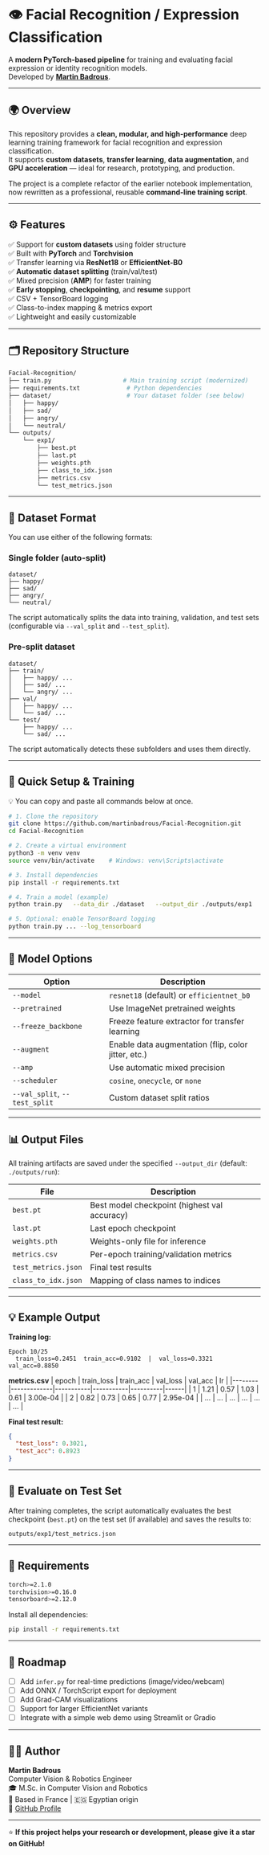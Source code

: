 # 👁️ Facial Recognition / Expression Classification

A **modern PyTorch-based pipeline** for training and evaluating facial expression or identity recognition models.  
Developed by **[Martin Badrous](https://github.com/martinbadrous)**.

---

## 🌍 Overview

This repository provides a **clean, modular, and high-performance** deep learning training framework for facial recognition and expression classification.  
It supports **custom datasets**, **transfer learning**, **data augmentation**, and **GPU acceleration** — ideal for research, prototyping, and production.

The project is a complete refactor of the earlier notebook implementation, now rewritten as a professional, reusable **command-line training script**.

---

## ⚙️ Features

✅ Support for **custom datasets** using folder structure  
✅ Built with **PyTorch** and **Torchvision**  
✅ Transfer learning via **ResNet18** or **EfficientNet-B0**  
✅ **Automatic dataset splitting** (train/val/test)  
✅ Mixed precision (**AMP**) for faster training  
✅ **Early stopping**, **checkpointing**, and **resume** support  
✅ CSV + TensorBoard logging  
✅ Class-to-index mapping & metrics export  
✅ Lightweight and easily customizable  

---

## 🗂️ Repository Structure

```bash
Facial-Recognition/
├── train.py                    # Main training script (modernized)
├── requirements.txt             # Python dependencies
├── dataset/                     # Your dataset folder (see below)
│   ├── happy/
│   ├── sad/
│   ├── angry/
│   └── neutral/
└── outputs/
    └── exp1/
        ├── best.pt
        ├── last.pt
        ├── weights.pth
        ├── class_to_idx.json
        ├── metrics.csv
        └── test_metrics.json
```

---

## 🧠 Dataset Format

You can use either of the following formats:

### **Single folder (auto-split)**
```
dataset/
├── happy/
├── sad/
├── angry/
└── neutral/
```

The script automatically splits the data into training, validation, and test sets (configurable via `--val_split` and `--test_split`).

### **Pre-split dataset**
```
dataset/
├── train/
│   ├── happy/ ...
│   ├── sad/ ...
│   └── angry/ ...
├── val/
│   ├── happy/ ...
│   └── sad/ ...
└── test/
    ├── happy/ ...
    └── sad/ ...
```
The script automatically detects these subfolders and uses them directly.

---

## 🚀 Quick Setup & Training

💡 You can copy and paste all commands below at once.

```bash
# 1. Clone the repository
git clone https://github.com/martinbadrous/Facial-Recognition.git
cd Facial-Recognition

# 2. Create a virtual environment
python3 -m venv venv
source venv/bin/activate    # Windows: venv\Scripts\activate

# 3. Install dependencies
pip install -r requirements.txt

# 4. Train a model (example)
python train.py   --data_dir ./dataset   --output_dir ./outputs/exp1   --epochs 25 --batch_size 64 --img_size 224   --model resnet18 --pretrained --augment   --val_split 0.15 --test_split 0.10   --amp

# 5. Optional: enable TensorBoard logging
python train.py ... --log_tensorboard
```

---

## 🧩 Model Options

| Option | Description |
|--------|--------------|
| `--model` | `resnet18` (default) or `efficientnet_b0` |
| `--pretrained` | Use ImageNet pretrained weights |
| `--freeze_backbone` | Freeze feature extractor for transfer learning |
| `--augment` | Enable data augmentation (flip, color jitter, etc.) |
| `--amp` | Use automatic mixed precision |
| `--scheduler` | `cosine`, `onecycle`, or `none` |
| `--val_split`, `--test_split` | Custom dataset split ratios |

---

## 📊 Output Files

All training artifacts are saved under the specified `--output_dir` (default: `./outputs/run`):

| File | Description |
|------|--------------|
| `best.pt` | Best model checkpoint (highest val accuracy) |
| `last.pt` | Last epoch checkpoint |
| `weights.pth` | Weights-only file for inference |
| `metrics.csv` | Per-epoch training/validation metrics |
| `test_metrics.json` | Final test results |
| `class_to_idx.json` | Mapping of class names to indices |

---

## 💡 Example Output

**Training log:**
```
Epoch 10/25
  train_loss=0.2451  train_acc=0.9102  |  val_loss=0.3321  val_acc=0.8850
```

**metrics.csv**
| epoch | train_loss | train_acc | val_loss | val_acc | lr |
|--------|-------------|-----------|-----------|----------|------|
| 1 | 1.21 | 0.57 | 1.03 | 0.61 | 3.00e-04 |
| 2 | 0.82 | 0.73 | 0.65 | 0.77 | 2.95e-04 |
| ... | ... | ... | ... | ... | ... |

**Final test result:**
```json
{
  "test_loss": 0.3021,
  "test_acc": 0.8923
}
```

---

## 🧪 Evaluate on Test Set

After training completes, the script automatically evaluates the best checkpoint (`best.pt`) on the test set (if available) and saves the results to:
```
outputs/exp1/test_metrics.json
```

---

## 🧰 Requirements

```bash
torch>=2.1.0
torchvision>=0.16.0
tensorboard>=2.12.0
```

Install all dependencies:
```bash
pip install -r requirements.txt
```

---

## 🧭 Roadmap

- [ ] Add `infer.py` for real-time predictions (image/video/webcam)
- [ ] Add ONNX / TorchScript export for deployment
- [ ] Add Grad-CAM visualizations
- [ ] Support for larger EfficientNet variants
- [ ] Integrate with a simple web demo using Streamlit or Gradio

---

## 👨‍💻 Author

**Martin Badrous**  
Computer Vision & Robotics Engineer  
🎓 M.Sc. in Computer Vision and Robotics  
📍 Based in France | 🇪🇬 Egyptian origin  
🔗 [GitHub Profile](https://github.com/martinbadrous)

---

⭐ **If this project helps your research or development, please give it a star on GitHub!**
